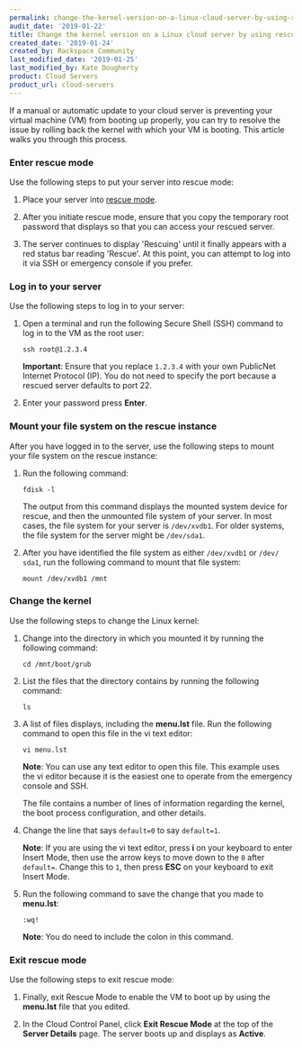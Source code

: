 ```yaml
---
permalink: change-the-kernel-version-on-a-linux-cloud-server-by-using-rescue-mode/
audit_date: '2019-01-22'
title: Change the kernel version on a Linux cloud server by using rescue mode
created_date: '2019-01-24'
created_by: Rackspace Community
last_modified_date: '2019-01-25'
last_modified_by: Kate Dougherty
product: Cloud Servers
product_url: cloud-servers
---
```


If a manual or automatic update to your cloud server is preventing your
virtual machine (VM) from booting up properly, you can try to resolve the
issue by rolling back the kernel with which your VM is booting. This article
walks you through this process.

### Enter rescue mode

Use the following steps to put your server into rescue mode:

1. Place your server into [rescue mode](/how-to/rescue-mode/).

2. After you initiate rescue mode, ensure that you copy the temporary root
   password that displays so that you can access your rescued server.

3. The server continues to display 'Rescuing' until it finally appears with a
   red status bar reading 'Rescue'. At this point, you can attempt to log into
   it via SSH or emergency console if you prefer.

### Log in to your server

Use the following steps to log in to your server:

1. Open a terminal and run the following Secure Shell (SSH) command to
   log in to the VM as the root user:

       ssh root@1.2.3.4

   **Important**: Ensure that you replace `1.2.3.4` with your own PublicNet
   Internet Protocol (IP). You do not need to specify the port because a
   rescued server defaults to port 22.

2. Enter your password press **Enter**.

### Mount your file system on the rescue instance

After you have logged in to the server, use the following steps to mount your
file system on the rescue instance:

1. Run the following command:

       fdisk -l

   The output from this command displays the mounted system device for rescue,
   and then the unmounted file system of your server. In most cases, the file
   system for your server is `/dev/xvdb1`. For older systems, the file system
   for the server might be `/dev/sda1`.

2. After you have identified the file system as either `/dev/xvdb1` or `/dev/
   sda1`, run the following command to mount that file system:

       mount /dev/xvdb1 /mnt

### Change the kernel

Use the following steps to change the Linux kernel:

1. Change into the directory in which you mounted it by running the following
   command:

       cd /mnt/boot/grub

2. List the files that the directory contains by running the following command:

       ls

3. A list of files displays, including the **menu.lst** file. Run the
   following command to open this file in the vi text editor:

       vi menu.lst

   **Note**: You can use any text editor to open this file. This example uses
   the vi editor because it is the easiest one to operate from the emergency
   console and SSH.

   The file contains a number of lines of information regarding the kernel,
   the boot process configuration, and other details.

4.  Change the line that says `default=0` to say `default=1`.

    **Note**: If you are using the vi text editor, press **i** on your
    keyboard to enter Insert Mode, then use the arrow keys to move down to the
    `0` after `default=`. Change this to `1`, then press **ESC** on your
    keyboard to exit Insert Mode.

5. Run the following command to save the change that you made to **menu.lst**:

       :wq!

   **Note**: You do need to include the colon in this command.

### Exit rescue mode

Use the following steps to exit rescue mode:

1. Finally, exit Rescue Mode to enable the VM to boot up by using the
   **menu.lst** file that you edited.

2. In the Cloud Control Panel, click **Exit Rescue Mode** at the top of the
   **Server Details** page. The server boots up and displays as **Active**.
